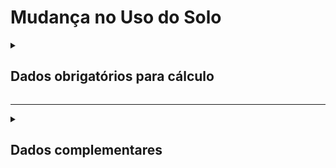 # Mudança no Uso do Solo

<details>
  <summary><strong><h2>Dados obrigatórios para cálculo</strong></summary>

Campo no Supabase|Valor GHG|
|---|---|
`categoria_de_emissoes`|_MUDANCA USO SOLO_|
`date`|Data da referência _(yyyy-mm-dd hh:mm:ss)_|
[id_estado](https://github.com/ZNIT-Tech/documentation/blob/main/Estados.md)|id_estado|
[id_uso_anterior_solo](https://github.com/ZNIT-Tech/documentation/blob/main/Lista%20de%20usos%20do%20solo.md)|id_uso_anterior_solo|
[id_uso_posterior_solo](https://github.com/ZNIT-Tech/documentation/blob/main/Lista%20de%20usos%20do%20solo.md)|id_uso_posterior_solo|
[id_bioma_anterior](https://github.com/ZNIT-Tech/documentation/blob/main/Lista%20de%20Biomas.md)|id_bioma_anterior|
`consumo_mensal `|Área de MUS _(ha)_|
`classificacao_ano `|Tipo de vegetacao anterior _(Primaria / Secundaria)_|
`efluente_lancado_ambiente `|Fitonomia anterior _(True/False)_|
[id_bioma_posterior](https://github.com/ZNIT-Tech/documentation/blob/main/Lista%20de%20Biomas.md)|id_bioma_posterior|
`efluente_tratamento_aplicado`|Dados primarios sobre estoque de carbono|
`ch4_recuperado`|Estoque de carbono do solo _(tC/ha)_|
`fator_n2o_n`| Estoque de carbono da biomassa _(tC/ha)_|
`efluente_unidade`|Detalhamento da Vegetacao|

</details>

---

<details>
  <summary><h2><strong>Dados complementares</strong></summary>

|Campo no Supabase|Valor|
|---|---|
|`cnpj_fornecedor`|CNPJ Fornecedor|
|`nome_fornecedor`|Nome Fornecedor|
`numero_do_documento`|Chave da NFe|
`natureza_da_operao`|Natureza da operação|
`cdigo_do_produto`|Codigo produto|
`ncm`|NCM|
`un`|Unidade de medida|
`quant`|Quantidade|
`peso_nf`|Peso|
`endereco_do_experdidor`|Endereço do remetente|
`endereco_do_destinatrio`|Endereço do destinatário|


</details>
